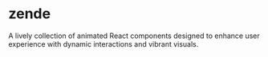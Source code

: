 # zende
A lively collection of animated React components designed to enhance user experience with dynamic interactions and vibrant visuals.
